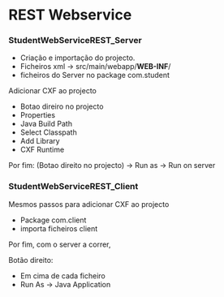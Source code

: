 

# REST Webservice

### StudentWebServiceREST_Server

- Criação e importação do projecto.
- Ficheiros xml -> src/main/webapp/**WEB-INF**/
- ficheiros do Server no package com.student

Adicionar CXF ao projecto
- Botao direiro no projecto 
- Properties
- Java Build Path
- Select Classpath
- Add Library
- CXF Runtime

Por fim: (Botao direito no projecto) -> Run as -> Run on server

### StudentWebServiceREST_Client

Mesmos passos para adicionar CXF ao projecto

- Package com.client
- importa ficheiros client

Por fim, com o server a correr, 

Botão direito: 
- Em cima de cada ficheiro 
- Run As -> Java Application

